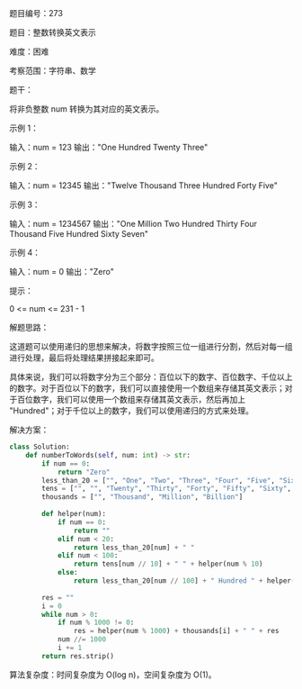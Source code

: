 题目编号：273

题目：整数转换英文表示

难度：困难

考察范围：字符串、数学

题干：

将非负整数 num 转换为其对应的英文表示。

示例 1：

输入：num = 123
输出："One Hundred Twenty Three"

示例 2：

输入：num = 12345
输出："Twelve Thousand Three Hundred Forty Five"

示例 3：

输入：num = 1234567
输出："One Million Two Hundred Thirty Four Thousand Five Hundred Sixty Seven"

示例 4：

输入：num = 0
输出："Zero"

提示：

0 <= num <= 231 - 1

解题思路：

这道题可以使用递归的思想来解决，将数字按照三位一组进行分割，然后对每一组进行处理，最后将处理结果拼接起来即可。

具体来说，我们可以将数字分为三个部分：百位以下的数字、百位数字、千位以上的数字。对于百位以下的数字，我们可以直接使用一个数组来存储其英文表示；对于百位数字，我们可以使用一个数组来存储其英文表示，然后再加上 "Hundred"；对于千位以上的数字，我们可以使用递归的方式来处理。

解决方案：

```python
class Solution:
    def numberToWords(self, num: int) -> str:
        if num == 0:
            return "Zero"
        less_than_20 = ["", "One", "Two", "Three", "Four", "Five", "Six", "Seven", "Eight", "Nine", "Ten", "Eleven", "Twelve", "Thirteen", "Fourteen", "Fifteen", "Sixteen", "Seventeen", "Eighteen", "Nineteen"]
        tens = ["", "", "Twenty", "Thirty", "Forty", "Fifty", "Sixty", "Seventy", "Eighty", "Ninety"]
        thousands = ["", "Thousand", "Million", "Billion"]
        
        def helper(num):
            if num == 0:
                return ""
            elif num < 20:
                return less_than_20[num] + " "
            elif num < 100:
                return tens[num // 10] + " " + helper(num % 10)
            else:
                return less_than_20[num // 100] + " Hundred " + helper(num % 100)
        
        res = ""
        i = 0
        while num > 0:
            if num % 1000 != 0:
                res = helper(num % 1000) + thousands[i] + " " + res
            num //= 1000
            i += 1
        return res.strip()
```

算法复杂度：时间复杂度为 O(log n)，空间复杂度为 O(1)。